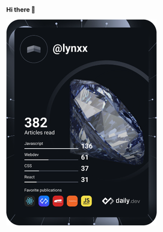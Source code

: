 ### Hi there 👋
<img src="https://github.com/learn2reid/learn2reid/blob/main/devcard.svg" style="width: 400px;" alt="LR's Dev Card">

<!--
**learn2reid/learn2reid** is a ✨ _special_ ✨ repository because its `README.md` (this file) appears on your GitHub profile.

Here are some ideas to get you started:

- 🔭 I’m currently working on ...
- 🌱 I’m currently learning ...
- 👯 I’m looking to collaborate on ...
- 🤔 I’m looking for help with ...
- 💬 Ask me about ...
- 📫 How to reach me: ...
- 😄 Pronouns: ...
- ⚡ Fun fact: ...
-->
